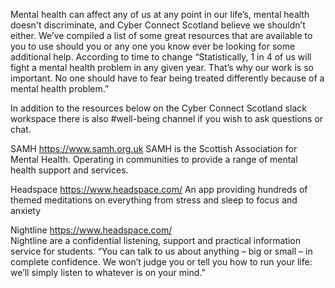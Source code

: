 Mental health can affect any of us at any point in our life’s, mental health doesn't discriminate, and Cyber Connect Scotland believe we shouldn’t either. We’ve compiled a list of some great resources that are available to you to use should you or any one you know ever be looking for some additional help. According to time to change “Statistically, 1 in 4 of us will fight a mental health problem in any given year. That’s why our work is so important. No one should have to fear being treated differently because of a mental health problem.”

In addition to the resources below on the Cyber Connect Scotland slack workspace there is also #well-being channel if you wish to ask questions or chat.

 
SAMH 
https://www.samh.org.uk
SAMH is the Scottish Association for Mental Health. Operating in communities to provide a range of mental health support and services.

Headspace
https://www.headspace.com/
An app providing hundreds of themed meditations on everything from stress and sleep to focus and anxiety
 
Nightline
https://www.headspace.com/	
Nightline are a confidential listening, support and practical information service for students. “You can talk to us about anything – big or small – in complete confidence. We won’t judge you or tell you how to run your life: we’ll simply listen to whatever is on your mind.”

 

